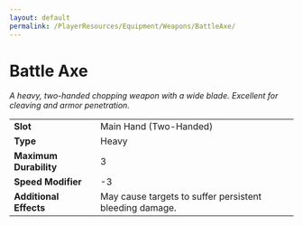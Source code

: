 ```yaml
---
layout: default
permalink: /PlayerResources/Equipment/Weapons/BattleAxe/
---
```

# Battle Axe
*A heavy, two-handed chopping weapon with a wide blade. Excellent for cleaving and armor penetration.*

|                        |                                                         |
| :--------------------- | :------------------------------------------------------ |
| **Slot**               | Main Hand (Two-Handed)                                  |
| **Type**               | Heavy                                                   |
| **Maximum Durability** | 3                                                       |
| **Speed Modifier**     | -3                                                      |
| **Additional Effects** | May cause targets to suffer persistent bleeding damage. |
